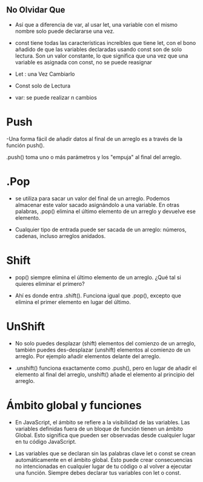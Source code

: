 ## No Olvidar Que

- Así que a diferencia de var, al usar let, una variable con el mismo nombre solo puede declararse una vez.

- const tiene todas las características increíbles que tiene let, con el bono añadido de que las variables declaradas usando const son de solo lectura. Son un valor constante, lo que significa que una vez que una variable es asignada con const, no se puede reasignar

- Let : una Vez Cambiarlo
- Const solo de Lectura
- var: se puede realizar n cambios



# Push

-Una forma fácil de añadir datos al final de un arreglo es a través de la función push().

.push() toma uno o más parámetros y los "empuja" al final del arreglo.

# .Pop

* se utiliza para sacar un valor del final de un arreglo. Podemos almacenar este valor sacado asignándolo a una variable. En otras palabras, .pop() elimina el último elemento de un arreglo y devuelve ese elemento.

* Cualquier tipo de entrada puede ser sacada de un arreglo: números, cadenas, incluso arreglos anidados.


# Shift

* pop() siempre elimina el último elemento de un arreglo. ¿Qué tal si quieres eliminar el primero?

* Ahí es donde entra .shift(). Funciona igual que .pop(), excepto que elimina el primer elemento en lugar del último.



# UnShift

* No solo puedes desplazar (shift) elementos del comienzo de un arreglo, también puedes des-desplazar (unshift) elementos al comienzo de un arreglo. Por ejemplo añadir elementos delante del arreglo.

* .unshift() funciona exactamente como .push(), pero en lugar de añadir el elemento al final del arreglo, unshift() añade el elemento al principio del arreglo.


# Ámbito global y funciones
* En JavaScript, el ámbito se refiere a la visibilidad de las variables. Las variables definidas fuera de un bloque de función tienen un ámbito Global. Esto significa que pueden ser observadas desde cualquier lugar en tu código JavaScript.

* Las variables que se declaran sin las palabras clave let o const se crean automáticamente en el ámbito global. Esto puede crear consecuencias no intencionadas en cualquier lugar de tu código o al volver a ejecutar una función. Siempre debes declarar tus variables con let o const.

